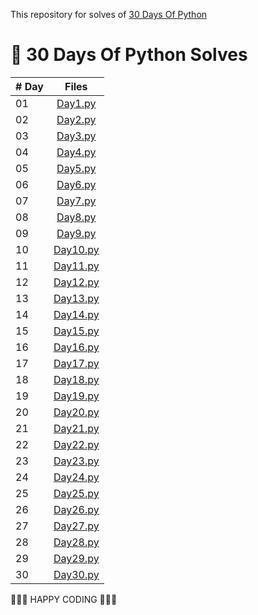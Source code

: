 This repository for solves of [30 Days Of Python](https://github.com/Asabeneh/30-Days-Of-Python)


# 🐍 30 Days Of Python Solves

|# Day | Files                                                   |
|------|:---------------------------------------------------------:|
| 01  |  [Day1.py](./day1/day1.py)|
| 02  |  [Day2.py](./day2/day2.py)|
| 03  |  [Day3.py](./day3/day3.py)|
| 04  |  [Day4.py](./day4/day4.py)|
| 05  |  [Day5.py](./day5/day5.py)|
| 06  |  [Day6.py](./day6/day6.py)|
| 07  |  [Day7.py](./day7/day7.py)|
| 08  |  [Day8.py](./day8/day8.py)|
| 09  |  [Day9.py](./day9/day9.py)|
| 10  |  [Day10.py](./day10/day10.py)|
| 11  |  [Day11.py](./day11/day11.py)|
| 12  |  [Day12.py](./day12/day12.py)|
| 13  |  [Day13.py](./day13/day13.py)|
| 14  |  [Day14.py](./day14/day14.py)|
| 15  |  [Day15.py](./day15/day15.py)|
| 16  |  [Day16.py](./day16/day16.py)|
| 17  |  [Day17.py](./day17/day17.py)|
| 18  |  [Day18.py](./day18/day18.py)|
| 19  |  [Day19.py](./day19/day19.py)|
| 20  |  [Day20.py](./day20/day20.py)|
| 21  |  [Day21.py](./day21/day21.py)|
| 22  |  [Day22.py](./day22/day22.py)|
| 23  |  [Day23.py](./day23/day23.py)|
| 24  |  [Day24.py](./day24/day24.py)|
| 25  |  [Day25.py](./day25/day25.py)|
| 26  |  [Day26.py](./day26/day26.py)|
| 27  |  [Day27.py](./day27/day27.py)|
| 28  |  [Day28.py](./day28/day28.py)|
| 29  |  [Day29.py](./day29/day29.py)|
| 30  |  [Day30.py](./day30/day30.py)|
  
🧡🧡🧡 HAPPY CODING 🧡🧡🧡


